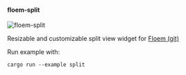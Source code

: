 #### floem-split

![floem-split](https://i.imgur.com/3Xi8Fg1.png)

Resizable and customizable split view widget for [Floem (git)](https://github.com/lapce/floem)

Run example with:

    cargo run --example split
